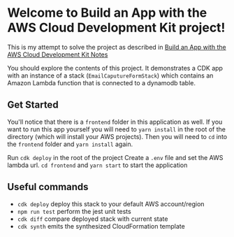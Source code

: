 # Welcome to Build an App with the AWS Cloud Development Kit project!

This is my attempt to solve the project as described in [Build an App with the AWS Cloud Development Kit Notes](https://github.com/eggheadio-projects/build-an-app-with-the-AWS-cloud-development-kit-notes)

You should explore the contents of this project. It demonstrates a CDK app with an instance of a stack (`EmailCaputureFormStack`) which contains an Amazon Lambda function that is connected to a dynamodb table.

## Get Started
You'll notice that there is a `frontend` folder in this application as well. If you want to run this app yourself you will need to `yarn install` in the root of the directory (which will install your AWS projects). Then you will need to `cd` into the `frontend` folder and `yarn install` again.

Run `cdk deploy` in the root of the project
Create a `.env` file and set the AWS lambda url.
`cd frontend` and `yarn start` to start the application

## Useful commands
 * `cdk deploy`           deploy this stack to your default AWS account/region
 * `npm run test`         perform the jest unit tests
 * `cdk diff`             compare deployed stack with current state
 * `cdk synth`            emits the synthesized CloudFormation template
